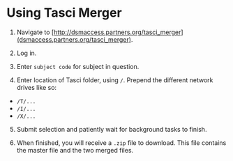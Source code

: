# Using Tasci Merger

1. Navigate to [http://dsmaccess.partners.org/tasci_merger](dsmaccess.partners.org/tasci_merger).

2. Log in.

3. Enter `subject code` for subject in question.

4. Enter location of Tasci folder, using `/`. Prepend the different network drives like so:
  - `/T/...`
  - `/I/...`
  - `/X/...`

5. Submit selection and patiently wait for background tasks to finish.

6. When finished, you will receive a `.zip` file to download. This file contains the master file and the two merged files.
